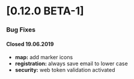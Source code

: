 <a name="0.12.0"></a>
# [0.12.0 BETA-1]


### Bug Fixes

#### Closed 19.06.2019

* **map:** add marker icons
* **registration:** always save email to lower case
* **security:** web token validation activated
